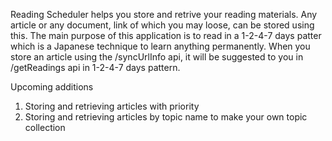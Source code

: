 Reading Scheduler helps you store and retrive your reading materials. Any article or any document, link of which you may loose, can be stored using this. 
The main purpose of this application is to read in a 1-2-4-7 days patter which is a Japanese technique to learn anything permanently. 
When you store an article using the /syncUrlInfo api, it will be suggested to you in /getReadings api in 1-2-4-7 days pattern.

Upcoming additions
1. Storing and retrieving articles with priority
2. Storing and retrieving articles by topic name to make your own topic collection
   
